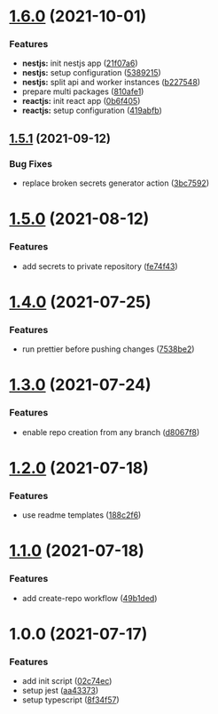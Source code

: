 # [1.6.0](https://github.com/dryauk/repository-template/compare/v1.5.1...v1.6.0) (2021-10-01)


### Features

* **nestjs:** init nestjs app ([21f07a6](https://github.com/dryauk/repository-template/commit/21f07a6974c2b8bcf058f9ccfcfc7755f90efa74))
* **nestjs:** setup configuration ([5389215](https://github.com/dryauk/repository-template/commit/53892159655ffbfb82b1a9ae3520e1699d383ad9))
* **nestjs:** split api and worker instances ([b227548](https://github.com/dryauk/repository-template/commit/b22754819bd28e8453bc00d34b830302111f412f))
* prepare multi packages ([810afe1](https://github.com/dryauk/repository-template/commit/810afe17a87cf69ee01257a9cc294e591846599e))
* **reactjs:** init react app ([0b6f405](https://github.com/dryauk/repository-template/commit/0b6f4055d8cbdd22582817ebf540230225ef45be))
* **reactjs:** setup configuration ([419abfb](https://github.com/dryauk/repository-template/commit/419abfb51519aedabbb42d42d82d4a77b0f2a6bc))

## [1.5.1](https://github.com/dryauk/repository-template/compare/v1.5.0...v1.5.1) (2021-09-12)


### Bug Fixes

* replace broken secrets generator action ([3bc7592](https://github.com/dryauk/repository-template/commit/3bc7592dece55dd4852778a8bf1d8a5ce497c7e3))

# [1.5.0](https://github.com/dryauk/repository-template/compare/v1.4.0...v1.5.0) (2021-08-12)


### Features

* add secrets to private repository ([fe74f43](https://github.com/dryauk/repository-template/commit/fe74f434032de11aa8f62951c9a76a88e47cefbf))

# [1.4.0](https://github.com/dryauk/repository-template/compare/v1.3.0...v1.4.0) (2021-07-25)


### Features

* run prettier before pushing changes ([7538be2](https://github.com/dryauk/repository-template/commit/7538be2fc3a2e29de8bdb1564af1a44e17d9cd86))

# [1.3.0](https://github.com/dryauk/repository-template/compare/v1.2.0...v1.3.0) (2021-07-24)


### Features

* enable repo creation from any branch ([d8067f8](https://github.com/dryauk/repository-template/commit/d8067f87d70d588558352c3ed07da96119a47862))

# [1.2.0](https://github.com/dryauk/repository-template/compare/v1.1.0...v1.2.0) (2021-07-18)


### Features

* use readme templates ([188c2f6](https://github.com/dryauk/repository-template/commit/188c2f6845f8a3cdd51104b71d65fcd576a940df))

# [1.1.0](https://github.com/dryauk/repository-template/compare/v1.0.0...v1.1.0) (2021-07-18)


### Features

* add create-repo workflow ([49b1ded](https://github.com/dryauk/repository-template/commit/49b1ded08f3ca61c02df15e4afa66fc961aaf16d))

# 1.0.0 (2021-07-17)


### Features

* add init script ([02c74ec](https://github.com/dryauk/repository-template/commit/02c74ec6df58e2985c2da8091f1f6101ccb55c42))
* setup jest ([aa43373](https://github.com/dryauk/repository-template/commit/aa433734cf05671a6fd546cd19cc5f892196d3ce))
* setup typescript ([8f34f57](https://github.com/dryauk/repository-template/commit/8f34f577d42070bbc82099cb1d66d0d8023352e6))
